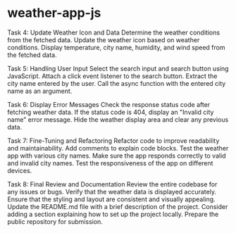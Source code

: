 # weather-app-js

Task 4: Update Weather Icon and Data
Determine the weather conditions from the fetched data.
Update the weather icon based on weather conditions.
Display temperature, city name, humidity, and wind speed from the fetched data.

Task 5: Handling User Input
Select the search input and search button using JavaScript.
Attach a click event listener to the search button.
Extract the city name entered by the user.
Call the async function with the entered city name as an argument.

Task 6: Display Error Messages
Check the response status code after fetching weather data.
If the status code is 404, display an "Invalid city name" error message.
Hide the weather display area and clear any previous data.

Task 7: Fine-Tuning and Refactoring
Refactor code to improve readability and maintainability.
Add comments to explain code blocks.
Test the weather app with various city names.
Make sure the app responds correctly to valid and invalid city names.
Test the responsiveness of the app on different devices.

Task 8: Final Review and Documentation
Review the entire codebase for any issues or bugs.
Verify that the weather data is displayed accurately.
Ensure that the styling and layout are consistent and visually appealing.
Update the README.md file with a brief description of the project.
Consider adding a section explaining how to set up the project locally.
Prepare the public repository for submission.